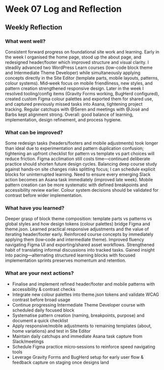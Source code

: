 # Week 07 Log and Reflection

## Weekly Reflection

### What went well?

Consistent forward progress on foundational site work and learning. Early in the week I organised the home page, stood up the about page, and redesigned header/footer which improved structure and visual clarity. I steadily advanced two WordPress Learn courses (low-code block theme and Intermediate Theme Developer) while simultaneously applying concepts directly in the Site Editor (template parts, mobile layouts, patterns, colour systems). Mid‑week focus on mobile friendliness, new styles, and pattern creation strengthened responsive design. Later in the week I resolved tooling/config items (Gravity Forms working, BugHerd configured), created custom Figma colour palettes and exported them for shared use, and captured previously missed tasks into Asana, tightening project tracking. Regular catchups with @Seren and meetings with @José and Barbs kept alignment strong. Overall: good balance of learning, implementation, design refinement, and process hygiene.

### What can be improved?

Some redesign tasks (headers/footers and mobile adjustments) took longer than ideal due to experimentation and pattern duplication confusion; tightening an upfront checklist for pattern vs template vs part choices will reduce friction. Figma acclimation still costs time—continued deliberate practice should shorten future design cycles. Balancing deep course study against hands‑on site changes risks splitting focus; I can schedule explicit blocks for uninterrupted learning. Need to ensure every emerging Slack action becomes an Asana task immediately (improved late week). Mobile pattern creation can be more systematic with defined breakpoints and accessibility review earlier. Colour system decisions should be validated for contrast before wider implementation.

### What have you learned?

Deeper grasp of block theme composition: template parts vs patterns vs global styles and how design tokens (colour palettes) bridge Figma and theme.json. Learned practical responsive adjustments and the value of iterating header/footer early. Reinforced course concepts by immediately applying them (low‑code and intermediate theme). Improved fluency navigating Figma UI and exporting/shared asset workflows. Strengthened habit of translating informal discussions into tracked tasks. Gained insight into pacing—alternating structured learning blocks with focused implementation sprints preserves momentum and retention.

### What are your next actions?

-   Finalise and implement refined header/footer and mobile patterns with accessibility & contrast checks
-   Integrate new colour palettes into theme.json tokens and validate WCAG contrast before broad usage
-   Continue progressing Intermediate Theme Developer course with scheduled daily focused block
-   Systematise pattern creation (naming, breakpoints, purpose) and document a quick checklist
-   Apply responsive/mobile adjustments to remaining templates (about, home variations) and test in Site Editor
-   Maintain daily catchups and immediate Asana task capture from Slack/meetings
-   Schedule Figma practice micro‑sessions to reinforce speed navigating tools
-   Leverage Gravity Forms and BugHerd setup for early user flow & feedback capture on staging once designs land
